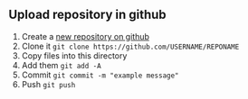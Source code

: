 ## Upload repository in github
1. Create a [new repository on github](https://github.com/new)
2. Clone it ``` git clone https://github.com/USERNAME/REPONAME ```
3. Copy files into this directory
4. Add them ```git add -A```
5. Commit ```git commit -m "example message"```
6. Push ```git push```
